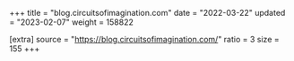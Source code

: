 +++
title = "blog.circuitsofimagination.com"
date = "2022-03-22"
updated = "2023-02-07"
weight = 158822

[extra]
source = "https://blog.circuitsofimagination.com/"
ratio = 3
size = 155
+++
